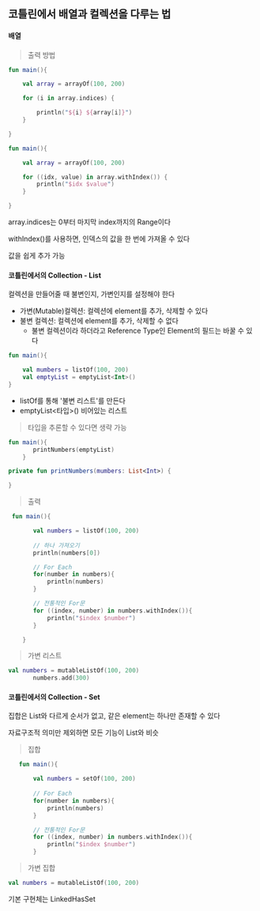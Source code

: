 ## 코틀린에서 배열과 컬렉션을 다루는 법

#### 배열

> 출력 방법
```kotlin
fun main(){

    val array = arrayOf(100, 200)

    for (i in array.indices) {

        println("${i} ${array[i]}")
    }

}
```

```kotlin
fun main(){

    val array = arrayOf(100, 200)

    for ((idx, value) in array.withIndex()) {
        println("$idx $value")
    }

}
```

array.indices는 0부터 마지막 index까지의 Range이다

withIndex()를 사용하면, 인덱스의 값을 한 번에 가져올 수 있다

값을 쉽게 추가 가능

#### 코틀린에서의 Collection - List

컬렉션을 만들어줄 때 불변인지, 가변인지를 설정해야 한다

- 가변(Mutable)컬렉션: 컬렉션에 element를 추가, 삭제할 수 있다
- 불변 컬렉션: 컬렉션에 element를 추가, 삭제할 수 없다
    - 불변 컬렉션이라 하더라고 Reference Type인 Element의 필드는 바꿀 수 있다

```kotlin
fun main(){

    val mumbers = listOf(100, 200)
    val emptyList = emptyList<Int>()
}
```
- listOf를 통해 '불변 리스트'를 만든다
- emptyList<타입>() 비어있는 리스트

> 타입을 추론할 수 있다면 생략 가능
```kotlin
fun main(){
       printNumbers(emptyList)
    }

private fun printNumbers(mumbers: List<Int>) {

}
```

> 출력
```kotlin
 fun main(){

       val numbers = listOf(100, 200)
       
       // 하나 가져오기
       println(numbers[0])

       // For Each
       for(number in numbers){
           println(numbers)
       }

       // 전통적인 For문
       for ((index, number) in numbers.withIndex()){
           println("$index $number")
       }

    }
```

> 가변 리스트
```kotlin
val numbers = mutableListOf(100, 200)
       numbers.add(300)
```

#### 코틀린에서의 Collection - Set

집합은 List와 다르게 순서가 없고, 같은 element는 하나만 존재할 수 있다
        
자료구조적 의미만 제외하면 모든 기능이 List와 비슷

> 집합
```kotlin
   fun main(){

       val numbers = setOf(100, 200)
       
       // For Each
       for(number in numbers){
           println(numbers)
       }

       // 전통적인 For문
       for ((index, number) in numbers.withIndex()){
           println("$index $number")
       }
```

> 가변 집합
```kotlin
val numbers = mutableListOf(100, 200)
```

기본 구현체는 LinkedHasSet